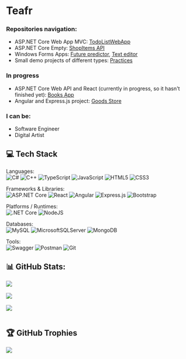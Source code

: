 # Teafr

### Repositories navigation:
- ASP.NET Core Web App MVC: [TodoListWebApp](https://github.com/teafr/TodoListWebApplication)
- ASP.NET Core Empty: [ShopItems API](https://github.com/teafr/ShopItems-API)
- Windows Forms Apps: [Future predictor](https://github.com/teafr/Predictor-APP), [Text editor](https://github.com/teafr/Text-Editor-app)
- Small demo projects of different types: [Practices](https://github.com/teafr/Collection-of-practice)

### In progress
- ASP.NET Core Web API and React (currently in progress, so it hasn't finished yet): [Books App](https://github.com/teafr/Books-API)
- Angular and Express.js project: [Goods Store](https://github.com/teafr/GoodsStore)

### I can be:
- Software Engineer
- Digital Artist


## 💻 Tech Stack
Languages:<br/> ![C#](https://img.shields.io/badge/c%23-%23239120.svg?style=for-the-badge&logo=csharp&logoColor=white) ![C++](https://img.shields.io/badge/c++-%2300599C.svg?style=for-the-badge&logo=c%2B%2B&logoColor=white) ![TypeScript](https://img.shields.io/badge/typescript-%23007ACC.svg?style=for-the-badge&logo=typescript&logoColor=white) ![JavaScript](https://img.shields.io/badge/javascript-%23323330.svg?style=for-the-badge&logo=javascript&logoColor=%23F7DF1E) ![HTML5](https://img.shields.io/badge/html5-%23E34F26.svg?style=for-the-badge&logo=html5&logoColor=white) ![CSS3](https://img.shields.io/badge/css3-%231572B6.svg?style=for-the-badge&logo=css3&logoColor=white)

Frameworks & Libraries:<br/>![ASP.NET Core](https://img.shields.io/badge/ASP.NET%20Core-5C2D91?style=for-the-badge&logo=.net&logoColor=white) ![React](https://img.shields.io/badge/react-%2320232a.svg?style=for-the-badge&logo=react&logoColor=%2361DAFB) ![Angular](https://img.shields.io/badge/angular-%23DD0031.svg?style=for-the-badge&logo=angular&logoColor=white) ![Express.js](https://img.shields.io/badge/express.js-%23404d59.svg?style=for-the-badge&logo=express&logoColor=%2361DAFB) ![Bootstrap](https://img.shields.io/badge/bootstrap-%238511FA.svg?style=for-the-badge&logo=bootstrap&logoColor=white)

Platforms / Runtimes:<br/> ![.NET Core](https://img.shields.io/badge/.NET%20Core-5C2D91?style=for-the-badge&logo=.net&logoColor=white) ![NodeJS](https://img.shields.io/badge/node.js-6DA55F?style=for-the-badge&logo=node.js&logoColor=white)

Databases:<br/> ![MySQL](https://img.shields.io/badge/mysql-4479A1.svg?style=for-the-badge&logo=mysql&logoColor=white) ![MicrosoftSQLServer](https://img.shields.io/badge/Microsoft%20SQL%20Server-CC2927?style=for-the-badge&logo=microsoft%20sql%20server&logoColor=white) ![MongoDB](https://img.shields.io/badge/MongoDB-%234ea94b.svg?style=for-the-badge&logo=mongodb&logoColor=white)

Tools:<br/> ![Swagger](https://img.shields.io/badge/-Swagger-%23Clojure?style=for-the-badge&logo=swagger&logoColor=white) ![Postman](https://img.shields.io/badge/Postman-FF6C37?style=for-the-badge&logo=postman&logoColor=white) ![Git](https://img.shields.io/badge/git-%23F05033.svg?style=for-the-badge&logo=git&logoColor=white)
## 📊 GitHub Stats:
![](https://nirzak-streak-stats.vercel.app/?user=teafr&theme=dark&hide_border=false)<br/><br/>
![](https://github-readme-stats.vercel.app/api?username=teafr&theme=dark&hide_border=false&include_all_commits=false&count_private=true)<br/><br/>
![](https://github-readme-stats.vercel.app/api/top-langs/?username=teafr&theme=dark&hide_border=false&include_all_commits=false&count_private=false&layout=compact)<br/><br/>

## 🏆 GitHub Trophies
![](https://github-profile-trophy.vercel.app/?username=teafr&theme=aura_dark&no-frame=false&no-bg=true&margin-w=4)<br/>
